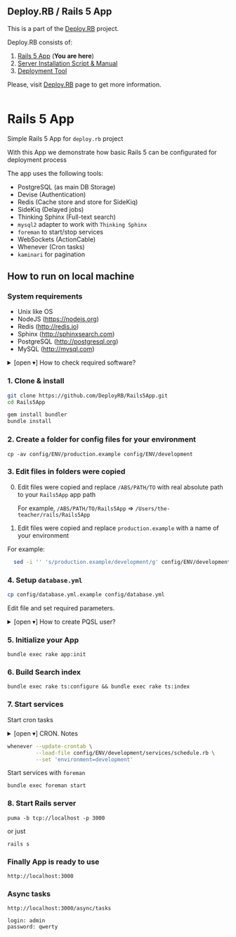 ## Deploy.RB / Rails 5 App

This is a part of the [Deploy.RB](https://deployrb.github.io/) project.

Deploy.RB consists of:

1. [Rails 5 App](https://github.com/DeployRB/Rails5App) (**You are here**)
2. [Server Installation Script & Manual](https://github.com/DeployRB/SetupServer)
3. [Deployment Tool](https://github.com/DeployRB/DeployTool)

Please, visit [Deploy.RB](https://deployrb.github.io/) page to get more information.

```
```

# Rails 5 App

Simple Rails 5 App for `deploy.rb` project

With this App we demonstrate how basic Rails 5 can be configurated for deployment process

The app uses the following tools:

* PostgreSQL (as main DB Storage)
* Devise (Authentication)
* Redis (Cache store and store for SideKiq)
* SideKiq (Delayed jobs)
* Thinking Sphinx (Full-text search)
* `mysql2` adapter to work with `Thinking Sphinx`
* `foreman` to start/stop services
* WebSockets (ActionCable)
* Whenever (Cron tasks)
* `kaminari` for pagination

## How to run on local machine

### System requirements

- Unix like OS
- NodeJS (https://nodejs.org)
- Redis (http://redis.io)
- Sphinx (http://sphinxsearch.com)
- PostgreSQL (http://postgresql.org)
- MySQL (http://mysql.com)

<details>
  <summary>[open ▾] How to check required software?</summary>

```
$ which rvm
/Users/$HOME/.rvm/bin/rvm

$ which node
/usr/local/bin/node

$ which redis-server
/usr/local/bin/redis-server

$ which searchd
/usr/local/bin/searchd

$ which psql
/usr/local/bin/psql

$ which mysql
/usr/local/bin/mysql
```

</details>

### 1. Clone & install

```sh
git clone https://github.com/DeployRB/Rails5App.git
cd Rails5App

gem install bundler
bundle install
```

### 2. Create a folder for config files for your environment

```
cp -av config/ENV/production.example config/ENV/development
```

### 3. Edit files in folders were copied

0. Edit files were copied and replace `/ABS/PATH/TO` with real absolute path to your `Rails5App` app path

    For example, `/ABS/PATH/TO/Rails5App` => `/Users/the-teacher/rails/Rails5App`

0. Edit files were copied and replace `production.example` with a name of your environment

  For example:

  ```sh
    sed -i '' 's/production.example/development/g' config/ENV/development/services/*
  ```

### 4. Setup `database.yml`

```sh
cp config/database.yml.example config/database.yml
```

Edit file and set required parameters.

<details>
  <summary>[open ▾] How to create PQSL user?</summary>

```ruby
createuser rails5app -sW
> qwerty
```

```sql
psql -U postgres

CREATE USER "rails5app" WITH PASSWORD 'qwerty';
ALTER ROLE "rails5app" SUPERUSER CREATEDB;

\q
```

</details>

### 5. Initialize your App

```
bundle exec rake app:init
```

### 6. Build Search index

```
bundle exec rake ts:configure && bundle exec rake ts:index
```

### 7. Start services

Start cron tasks

<details>
  <summary>[open ▾] CRON. Notes</summary>

* tasks list `crontab -l`
* remove all tasks `crontab -r`

</details>

```sh
whenever --update-crontab \
         --load-file config/ENV/development/services/schedule.rb \
         --set 'environment=development'
```

Start services with `foreman`

```
bundle exec foreman start
```

### 8. Start Rails server

```
puma -b tcp://localhost -p 3000
```

or just

```
rails s
```

### Finally App is ready to use

```
http://localhost:3000
```

### Async tasks

```
http://localhost:3000/async/tasks
```

```
login: admin
password: qwerty
```
